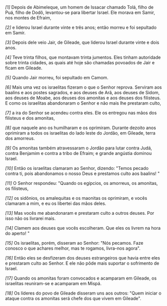 *[1]* Depois de Abimeleque, um homem de Issacar chamado Tolá, filho de Puá, filho de Dodô, levantou-se para libertar Israel. Ele morava em Samir, nos montes de Efraim,

*[2]* e liderou Israel durante vinte e três anos; então morreu e foi sepultado em Samir.

*[3]* Depois dele veio Jair, de Gileade, que liderou Israel durante vinte e dois anos.

*[4]* Teve trinta filhos, que montavam trinta jumentos. Eles tinham autoridade sobre trinta cidades, as quais até hoje são chamadas povoados de Jair e ficam em Gileade.

*[5]* Quando Jair morreu, foi sepultado em Camom.

*[6]* Mais uma vez os israelitas fizeram o que o Senhor reprova. Serviram aos baalins e aos postes sagrados, e aos deuses de Arã, aos deuses de Sidom, aos deuses de Moabe, aos deuses dos amonitas e aos deuses dos filisteus. E como os israelitas abandonaram o Senhor e não mais lhe prestaram culto,

*[7]* a ira do Senhor se acendeu contra eles. Ele os entregou nas mãos dos filisteus e dos amonitas,

*[8]* que naquele ano os humilharam e os oprimiram. Durante dezoito anos oprimiram a todos os israelitas do lado leste do Jordão, em Gileade, terra dos amorreus.

*[9]* Os amonitas também atravessaram o Jordão para lutar contra Judá, contra Benjamim e contra a tribo de Efraim; e grande angústia dominou Israel.

*[10]* Então os israelitas clamaram ao Senhor, dizendo: "Temos pecado contra ti, pois abandonamos o nosso Deus e prestamos culto aos baalins! "

*[11]* O Senhor respondeu: "Quando os egípcios, os amorreus, os amonitas, os filisteus,

*[12]* os sidônios, os amalequitas e os maonitas os oprimiram, e vocês clamaram a mim, e eu os libertei das mãos deles.

*[13]* Mas vocês me abandonaram e prestaram culto a outros deuses. Por isso não os livrarei mais.

*[14]* Clamem aos deuses que vocês escolheram. Que eles os livrem na hora do aperto! "

*[15]* Os israelitas, porém, disseram ao Senhor: "Nós pecamos. Faze conosco o que achares melhor, mas te rogamos, livra-nos agora".

*[16]* Então eles se desfizeram dos deuses estrangeiros que havia entre eles e prestaram culto ao Senhor. E ele não pôde mais suportar o sofrimento de Israel.

*[17]* Quando os amonitas foram convocados e acamparam em Gileade, os israelitas reuniram-se e acamparam em Mispá.

*[18]* Os líderes do povo de Gileade disseram uns aos outros: "Quem iniciar o ataque contra os amonitas será chefe dos que vivem em Gileade".

